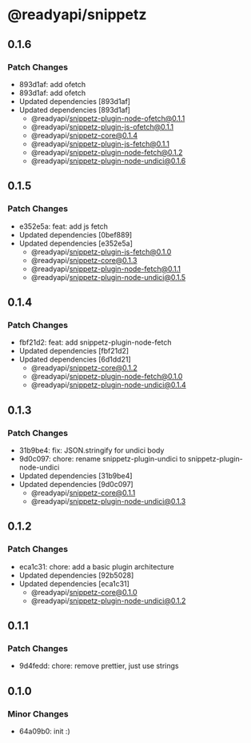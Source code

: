 # @readyapi/snippetz

## 0.1.6

### Patch Changes

- 893d1af: add ofetch
- 893d1af: add ofetch
- Updated dependencies [893d1af]
- Updated dependencies [893d1af]
  - @readyapi/snippetz-plugin-node-ofetch@0.1.1
  - @readyapi/snippetz-plugin-js-ofetch@0.1.1
  - @readyapi/snippetz-core@0.1.4
  - @readyapi/snippetz-plugin-js-fetch@0.1.1
  - @readyapi/snippetz-plugin-node-fetch@0.1.2
  - @readyapi/snippetz-plugin-node-undici@0.1.6

## 0.1.5

### Patch Changes

- e352e5a: feat: add js fetch
- Updated dependencies [0bef889]
- Updated dependencies [e352e5a]
  - @readyapi/snippetz-plugin-js-fetch@0.1.0
  - @readyapi/snippetz-core@0.1.3
  - @readyapi/snippetz-plugin-node-fetch@0.1.1
  - @readyapi/snippetz-plugin-node-undici@0.1.5

## 0.1.4

### Patch Changes

- fbf21d2: feat: add snippetz-plugin-node-fetch
- Updated dependencies [fbf21d2]
- Updated dependencies [6d1dd21]
  - @readyapi/snippetz-core@0.1.2
  - @readyapi/snippetz-plugin-node-fetch@0.1.0
  - @readyapi/snippetz-plugin-node-undici@0.1.4

## 0.1.3

### Patch Changes

- 31b9be4: fix: JSON.stringify for undici body
- 9d0c097: chore: rename snippetz-plugin-undici to snippetz-plugin-node-undici
- Updated dependencies [31b9be4]
- Updated dependencies [9d0c097]
  - @readyapi/snippetz-core@0.1.1
  - @readyapi/snippetz-plugin-node-undici@0.1.3

## 0.1.2

### Patch Changes

- eca1c31: chore: add a basic plugin architecture
- Updated dependencies [92b5028]
- Updated dependencies [eca1c31]
  - @readyapi/snippetz-core@0.1.0
  - @readyapi/snippetz-plugin-node-undici@0.1.2

## 0.1.1

### Patch Changes

- 9d4fedd: chore: remove prettier, just use strings

## 0.1.0

### Minor Changes

- 64a09b0: init :)
